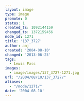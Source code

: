 ```yaml
---
layout: image
type: image
promote: 0
status: 1
created_ts: 1092144159
changed_ts: 1372159456
node_id: 1271
title: '137_3727'
author: anj
created: '2004-08-10'
changed: '2013-06-25'
tags:
  - Lewis Pass
images:
  - image/images/137_3727-1271.jpg
url: "/2004/08/10/137_3727/"
aliases:
  - "/node/1271/"
date: '2004-08-10'
---
```


